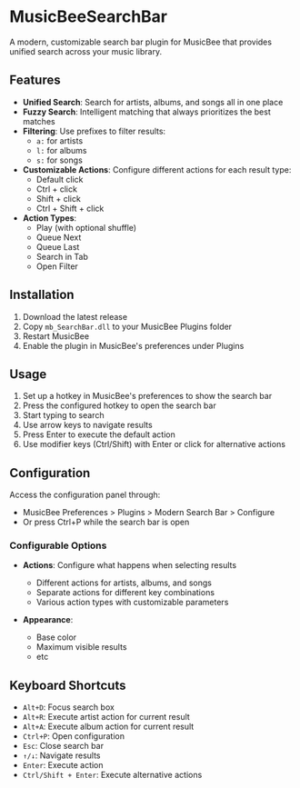 # MusicBeeSearchBar

A modern, customizable search bar plugin for MusicBee that provides unified search across your music library.

## Features

- **Unified Search**: Search for artists, albums, and songs all in one place
- **Fuzzy Search**: Intelligent matching that always prioritizes the best matches
- **Filtering**: Use prefixes to filter results:
  - `a:` for artists
  - `l:` for albums
  - `s:` for songs
- **Customizable Actions**: Configure different actions for each result type:
  - Default click
  - Ctrl + click
  - Shift + click
  - Ctrl + Shift + click
- **Action Types**:
  - Play (with optional shuffle)
  - Queue Next
  - Queue Last
  - Search in Tab
  - Open Filter

## Installation

1. Download the latest release
2. Copy `mb_SearchBar.dll` to your MusicBee Plugins folder
3. Restart MusicBee
4. Enable the plugin in MusicBee's preferences under Plugins

## Usage

1. Set up a hotkey in MusicBee's preferences to show the search bar
2. Press the configured hotkey to open the search bar
3. Start typing to search
4. Use arrow keys to navigate results
5. Press Enter to execute the default action
6. Use modifier keys (Ctrl/Shift) with Enter or click for alternative actions

## Configuration

Access the configuration panel through:
- MusicBee Preferences > Plugins > Modern Search Bar > Configure
- Or press Ctrl+P while the search bar is open

### Configurable Options

- **Actions**: Configure what happens when selecting results
  - Different actions for artists, albums, and songs
  - Separate actions for different key combinations
  - Various action types with customizable parameters

- **Appearance**:
  - Base color
  - Maximum visible results
  - etc

## Keyboard Shortcuts

- `Alt+D`: Focus search box
- `Alt+R`: Execute artist action for current result
- `Alt+A`: Execute album action for current result
- `Ctrl+P`: Open configuration
- `Esc`: Close search bar
- `↑/↓`: Navigate results
- `Enter`: Execute action
- `Ctrl/Shift + Enter`: Execute alternative actions
